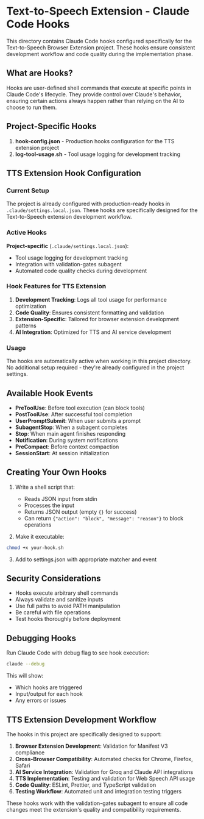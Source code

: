 # Text-to-Speech Extension - Claude Code Hooks

This directory contains Claude Code hooks configured specifically for the Text-to-Speech Browser Extension project. These hooks ensure consistent development workflow and code quality during the implementation phase.

## What are Hooks?

Hooks are user-defined shell commands that execute at specific points in Claude Code's lifecycle. They provide control over Claude's behavior, ensuring certain actions always happen rather than relying on the AI to choose to run them.

## Project-Specific Hooks

1. **hook-config.json** - Production hooks configuration for the TTS extension project
2. **log-tool-usage.sh** - Tool usage logging for development tracking

## TTS Extension Hook Configuration

### Current Setup

The project is already configured with production-ready hooks in `.claude/settings.local.json`. These hooks are specifically designed for the Text-to-Speech extension development workflow.

### Active Hooks

**Project-specific** (`.claude/settings.local.json`):
- Tool usage logging for development tracking
- Integration with validation-gates subagent
- Automated code quality checks during development

### Hook Features for TTS Extension

1. **Development Tracking**: Logs all tool usage for performance optimization
2. **Code Quality**: Ensures consistent formatting and validation
3. **Extension-Specific**: Tailored for browser extension development patterns
4. **AI Integration**: Optimized for TTS and AI service development

### Usage

The hooks are automatically active when working in this project directory. No additional setup required - they're already configured in the project settings.

## Available Hook Events

- **PreToolUse**: Before tool execution (can block tools)
- **PostToolUse**: After successful tool completion
- **UserPromptSubmit**: When user submits a prompt
- **SubagentStop**: When a subagent completes
- **Stop**: When main agent finishes responding
- **Notification**: During system notifications
- **PreCompact**: Before context compaction
- **SessionStart**: At session initialization

## Creating Your Own Hooks

1. Write a shell script that:
   - Reads JSON input from stdin
   - Processes the input
   - Returns JSON output (empty `{}` for success)
   - Can return `{"action": "block", "message": "reason"}` to block operations

2. Make it executable:
```bash
chmod +x your-hook.sh
```

3. Add to settings.json with appropriate matcher and event

## Security Considerations

- Hooks execute arbitrary shell commands
- Always validate and sanitize inputs
- Use full paths to avoid PATH manipulation
- Be careful with file operations
- Test hooks thoroughly before deployment

## Debugging Hooks

Run Claude Code with debug flag to see hook execution:
```bash
claude --debug
```

This will show:
- Which hooks are triggered
- Input/output for each hook
- Any errors or issues

## TTS Extension Development Workflow

The hooks in this project are specifically designed to support:

1. **Browser Extension Development**: Validation for Manifest V3 compliance
2. **Cross-Browser Compatibility**: Automated checks for Chrome, Firefox, Safari
3. **AI Service Integration**: Validation for Groq and Claude API integrations
4. **TTS Implementation**: Testing and validation for Web Speech API usage
5. **Code Quality**: ESLint, Prettier, and TypeScript validation
6. **Testing Workflow**: Automated unit and integration testing triggers

These hooks work with the validation-gates subagent to ensure all code changes meet the extension's quality and compatibility requirements.